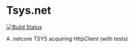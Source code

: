 # Tsys.net

[![Build Status](https://dev.azure.com/zettersten/Tsys.net/_apis/build/status/Zettersten.Tsys.net?branchName=master)](https://dev.azure.com/zettersten/Tsys.net/_build/latest?definitionId=1&branchName=master)

A .netcore TSYS acquiring HttpClient (with tests)  
